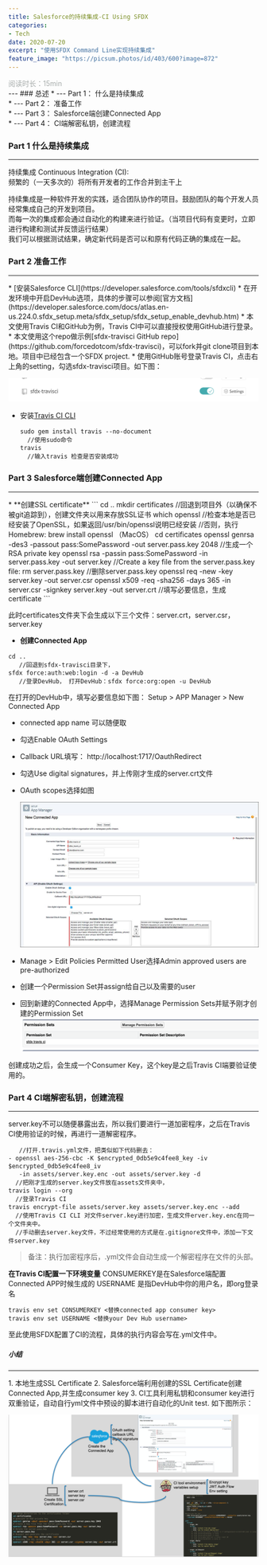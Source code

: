```yaml
---
title: Salesforce的持续集成-CI Using SFDX 
categories:
- Tech 
date: 2020-07-20
excerpt: "使用SFDX Command Line实现持续集成"
feature_image: "https://picsum.photos/id/403/600?image=872"
---
```

<div id="阅读时长15min" style="color:rgb(168,173,172)">阅读时长：15min</div>
---
### 总述
* --- Part 1： 什么是持续集成<br/>
* --- Part 2： 准备工作<br/>
* --- Part 3： Salesforce端创建Connected App<br/>
* --- Part 4： CI端解密私钥，创建流程<br/>



### Part 1 什么是持续集成
<hr>
持续集成 Continuous Integration (CI):<br>频繁的（一天多次的）将所有开发者的工作合并到主干上<br>

持续集成是一种软件开发的实践，适合团队协作的项目。鼓励团队的每个开发人员经常集成自己的开发到项目。<br>
而每一次的集成都会通过自动化的构建来进行验证。（当项目代码有变更时，立即进行构建和测试并反馈运行结果）<br>
我们可以根据测试结果，确定新代码是否可以和原有代码正确的集成在一起。


### Part 2 准备工作
<hr>
* [安装Salesforce CLI](https://developer.salesforce.com/tools/sfdxcli)
* 在开发环境中开启DevHub选项，具体的步骤可以参阅[官方文档](https://developer.salesforce.com/docs/atlas.en-us.224.0.sfdx_setup.meta/sfdx_setup/sfdx_setup_enable_devhub.htm)
* 本文使用Travis CI和GitHub为例，Travis CI中可以直接授权使用GitHub进行登录。
* 本文使用这个repo做示例[sfdx-travisci GitHub repo](https://github.com/forcedotcom/sfdx-travisci)，可以fork并git clone项目到本地。项目中已经包含一个SFDX project.
* 使用GitHub账号登录Travis CI，点击右上角的setting，勾选sfdx-travisci项目。如下图：<br/>

   ![sfdx_travisci](/assets/ci_using_sfdx/sfdx_travisci.png "sfdx_travisci")

* 安装[Travis CI CLI](https://github.com/travis-ci/travis.rb#installation)

  ```
  sudo gem install travis --no-document
    //使用sudo命令
  travis  
    //输入travis 检查是否安装成功
  ```

### Part 3 Salesforce端创建Connected App
<hr>
* **创建SSL certificate**
```
cd ..
mkdir certificates
    //回退到项目外（以确保不被git追踪到），创建文件夹以用来存放SSL证书
which openssl
    //检查本地是否已经安装了OpenSSL，如果返回/usr/bin/openssl说明已经安装
    //否则，执行 Homebrew: brew install openssl （MacOS）
cd certificates
openssl genrsa -des3 -passout pass:SomePassword -out server.pass.key 2048
    //生成一个RSA private key
openssl rsa -passin pass:SomePassword -in server.pass.key -out server.key
    //Create a key file from the server.pass.key file:
rm server.pass.key
    //删除server.pass.key
openssl req -new -key server.key -out server.csr
openssl x509 -req -sha256 -days 365 -in server.csr -signkey server.key -out server.crt
    //填写必要信息，生成certificate
```

此时certificates文件夹下会生成以下三个文件：server.crt，server.csr，server.key

* **创建Connected App**
```
cd ..
   //回退到sfdx-travisci目录下，
sfdx force:auth:web:login -d -a DevHub
   //登录DevHub， 打开DevHub：sfdx force:org:open -u DevHub
```
在打开的DevHub中，填写必要信息如下图：
Setup > APP Manager > New Connected App
* connected app name 可以随便取
* 勾选Enable OAuth Settings
* Callback URL填写： http://localhost:1717/OauthRedirect
* 勾选Use digital signatures，并上传刚才生成的server.crt文件
* OAuth scopes选择如图

  ![connectedAPP](/assets/ci_using_sfdx/connectedAPP.jpeg "connectedAPP")

* Manage > Edit Policies
Permitted  User选择Admin approved users are pre-authorized
* 创建一个Permission Set并assign给自己以及需要的user
* 回到新建的Connected App中，选择Manage Permission Sets并赋予刚才创建的Permission Set
  ![permissionSet](/assets/ci_using_sfdx/permissionSet.png "permissionSet")

创建成功之后，会生成一个Consumer Key，这个key是之后Travis CI端要验证使用的。

### Part 4 CI端解密私钥，创建流程
<hr>
server.key不可以随便暴露出去，所以我们要进行一道加密程序，之后在Travis CI使用验证的时候，再进行一道解密程序。

```
   //打开.travis.yml文件，把类似如下代码删去：
- openssl aes-256-cbc -K $encrypted_0db5e9c4fee8_key -iv $encrypted_0db5e9c4fee8_iv
   -in assets/server.key.enc -out assets/server.key -d
  //把刚才生成的server.key文件放在assets文件夹中， 
travis login --org
  //登录Travis CI 
travis encrypt-file assets/server.key assets/server.key.enc --add
  //使用Travis CI CLI 对文件server.key进行加密，生成文件erver.key.enc在同一个文件夹中。
  //手动删去server.key文件，不过经常使用的方式是在.gitignore文件中，添加一下文件server.key
```

>备注：执行加密程序后，.yml文件会自动生成一个解密程序在文件的头部。

**在Travis CI配置一下环境变量**
CONSUMERKEY是在Salesforce端配置Connected APP时候生成的
USERNAME 是指DevHub中你的用户名，即org登录名

```
travis env set CONSUMERKEY <替换connected app consumer key>
travis env set USERNAME <替换your Dev Hub username>
```

至此使用SFDX配置了CI的流程，具体的执行内容会写在.yml文件中。


##### **小结**
<hr>
1. 本地生成SSL Certificate
2. Salesforce端利用创建的SSL Certificate创建Connected App,并生成consumer key
3. CI工具利用私钥和consumer key进行双重验证，自动自行yml文件中预设的脚本进行自动化的Unit test.
如下图所示： 

![structure](/assets/ci_using_sfdx/structure.png "structure")
